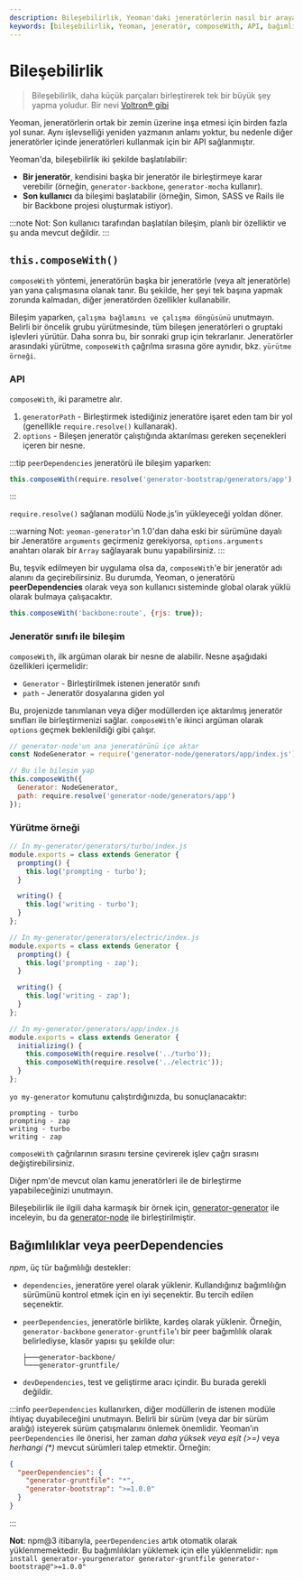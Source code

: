 ```yaml
---
description: Bileşebilirlik, Yeoman'daki jeneratörlerin nasıl bir araya getirildiğini ve kullanıldığını açıklar. Bileşenlerin entegre çalışması hakkında bilgi sağlar.
keywords: [bileşebilirlik, Yeoman, jeneratör, composeWith, API, bağımlılıklar, peerDependencies]
---
```


#  Bileşebilirlik

> Bileşebilirlik, daha küçük parçaları birleştirerek tek bir büyük şey yapma yoludur. Bir nevi [Voltron&reg; gibi](http://25.media.tumblr.com/tumblr_m1zllfCJV21r8gq9go11_250.gif)

Yeoman, jeneratörlerin ortak bir zemin üzerine inşa etmesi için birden fazla yol sunar. Aynı işlevselliği yeniden yazmanın anlamı yoktur, bu nedenle diğer jeneratörler içinde jeneratörleri kullanmak için bir API sağlanmıştır.

Yeoman'da, bileşebilirlik iki şekilde başlatılabilir:

* **Bir jeneratör**, kendisini başka bir jeneratör ile birleştirmeye karar verebilir (örneğin, `generator-backbone`, `generator-mocha` kullanır).
* **Son kullanıcı** da bileşimi başlatabilir (örneğin, Simon, SASS ve Rails ile bir Backbone projesi oluşturmak istiyor). 

:::note
Not: Son kullanıcı tarafından başlatılan bileşim, planlı bir özelliktir ve şu anda mevcut değildir.
:::

## `this.composeWith()`

`composeWith` yöntemi, jeneratörün başka bir jeneratörle (veya alt jeneratörle) yan yana çalışmasına olanak tanır. Bu şekilde, her şeyi tek başına yapmak zorunda kalmadan, diğer jeneratörden özellikler kullanabilir.

Bileşim yaparken, `çalışma bağlamını ve çalışma döngüsünü` unutmayın. Belirli bir öncelik grubu yürütmesinde, tüm bileşen jeneratörleri o gruptaki işlevleri yürütür. Daha sonra bu, bir sonraki grup için tekrarlanır. Jeneratörler arasındaki yürütme, `composeWith` çağrılma sırasına göre aynıdır, bkz. `yürütme örneği`.

### API

`composeWith`, iki parametre alır.

1. `generatorPath` - Birleştirmek istediğiniz jeneratöre işaret eden tam bir yol (genellikle `require.resolve()` kullanarak).
2. `options` - Bileşen jeneratör çalıştığında aktarılması gereken seçenekleri içeren bir nesne.

:::tip
`peerDependencies` jeneratörü ile bileşim yaparken:
```js
this.composeWith(require.resolve('generator-bootstrap/generators/app'), {preprocessor: 'sass'});
```
:::

`require.resolve()` sağlanan modülü Node.js'in yükleyeceği yoldan döner.

:::warning
Not: `yeoman-generator`'ın 1.0'dan daha eski bir sürümüne dayalı bir Jeneratöre `arguments` geçirmeniz gerekiyorsa, `options.arguments` anahtarı olarak bir `Array` sağlayarak bunu yapabilirsiniz.
:::

Bu, teşvik edilmeyen bir uygulama olsa da, `composeWith`'e bir jeneratör adı alanını da geçirebilirsiniz. Bu durumda, Yeoman, o jeneratörü **peerDependencies** olarak veya son kullanıcı sisteminde global olarak yüklü olarak bulmaya çalışacaktır.

```js
this.composeWith('backbone:route', {rjs: true});
```

### Jeneratör sınıfı ile bileşim

`composeWith`, ilk argüman olarak bir nesne de alabilir. Nesne aşağıdaki özellikleri içermelidir:

- `Generator` - Birleştirilmek istenen jeneratör sınıfı
- `path` - Jeneratör dosyalarına giden yol

Bu, projenizde tanımlanan veya diğer modüllerden içe aktarılmış jeneratör sınıfları ile birleştirmenizi sağlar. `composeWith`'e ikinci argüman olarak `options` geçmek beklenildiği gibi çalışır.

```js
// generator-node'un ana jeneratörünü içe aktar
const NodeGenerator = require('generator-node/generators/app/index.js');

// Bu ile bileşim yap
this.composeWith({
  Generator: NodeGenerator,
  path: require.resolve('generator-node/generators/app')
});
```

###  Yürütme örneği
```js
// In my-generator/generators/turbo/index.js
module.exports = class extends Generator {
  prompting() {
    this.log('prompting - turbo');
  }

  writing() {
    this.log('writing - turbo');
  }
};

// In my-generator/generators/electric/index.js
module.exports = class extends Generator {
  prompting() {
    this.log('prompting - zap');
  }

  writing() {
    this.log('writing - zap');
  }
};

// In my-generator/generators/app/index.js
module.exports = class extends Generator {
  initializing() {
    this.composeWith(require.resolve('../turbo'));
    this.composeWith(require.resolve('../electric'));
  }
};
```

`yo my-generator` komutunu çalıştırdığınızda, bu sonuçlanacaktır:

```
prompting - turbo
prompting - zap
writing - turbo
writing - zap
```

`composeWith` çağrılarının sırasını tersine çevirerek işlev çağrı sırasını değiştirebilirsiniz.

Diğer npm'de mevcut olan kamu jeneratörleri ile de birleştirme yapabileceğinizi unutmayın.

Bileşebilirlik ile ilgili daha karmaşık bir örnek için, [generator-generator](https://github.com/yeoman/generator-generator/blob/master/app/index.js) ile inceleyin, 
bu da [generator-node](https://github.com/yeoman/generator-node) ile birleştirilmiştir.

## Bağımlılıklar veya peerDependencies

*npm*, üç tür bağımlılığı destekler:

* `dependencies`, jeneratöre yerel olarak yüklenir. Kullandığınız bağımlılığın sürümünü kontrol etmek için en iyi seçenektir. Bu tercih edilen seçenektir.
* `peerDependencies`, jeneratörle birlikte, kardeş olarak yüklenir. Örneğin, `generator-backbone` `generator-gruntfile`'ı bir peer bağımlılık olarak belirlediyse, klasör yapısı şu şekilde olur:

    ```
    ├───generator-backbone/
    └───generator-gruntfile/
    ```
* `devDependencies`, test ve geliştirme aracı içindir. Bu burada gerekli değildir.

:::info
`peerDependencies` kullanırken, diğer modüllerin de istenen modüle ihtiyaç duyabileceğini unutmayın. Belirli bir sürüm (veya dar bir sürüm aralığı) isteyerek sürüm çatışmalarını önlemek önemlidir. Yeoman’ın `peerDependencies` ile önerisi, her zaman _daha yüksek veya eşit (>=)_ veya _herhangi (*)_ mevcut sürümleri talep etmektir. Örneğin:
```json
{
  "peerDependencies": {
    "generator-gruntfile": "*",
    "generator-bootstrap": ">=1.0.0"
  }
}
```
:::

**Not**: npm@3 itibarıyla, `peerDependencies` artık otomatik olarak yüklenmemektedir. Bu bağımlılıkları yüklemek için elle yüklenmelidir: `npm install generator-yourgenerator generator-gruntfile generator-bootstrap@">=1.0.0"`